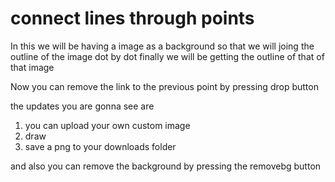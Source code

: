 # connect lines through points



In this we will be having a image as a background so that we will joing the outline of the image dot by dot finally we will be getting the outline of that of that 
image 

Now you can remove the link to the previous point by pressing drop button 

the updates you are gonna see are

1. you can upload your own custom image
2. draw
3. save a png to your downloads folder 

and also you can remove the background by pressing the removebg button
